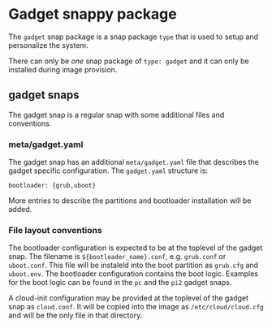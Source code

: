 # Gadget snappy package

The `gadget` snap package is a snap package `type` that is used to setup and
personalize the system.

There can only be *one* snap package of `type: gadget` and it can only be
installed during image provision.

## gadget snaps

The gadget snap is a regular snap with some additional files and
conventions.

### meta/gadget.yaml

The gadget snap has an additional `meta/gadget.yaml` file that describes
the gadget specific configuration. The `gadget.yaml` structure is:

    bootloader: {grub,uboot}

More entries to describe the partitions and bootloader installation
will be added.

### File layout conventions

The bootloader configuration is expected to be at the toplevel of the
gadget snap. The filename is `${bootloader_name}.conf`, e.g.
`grub.conf` or `uboot.conf`. This file will be instaleld into the boot
partition as `grub.cfg` and `uboot.env`. The bootloader configuration
contains the boot logic. Examples for the boot logic can be found in
the `pc` and the `pi2` gadget snaps.

A cloud-init configuration may be provided at the toplevel of the
gadget snap as `cloud.conf`. It will be copied into the image as
`/etc/cloud/cloud.cfg` and will be the only file in that directory.